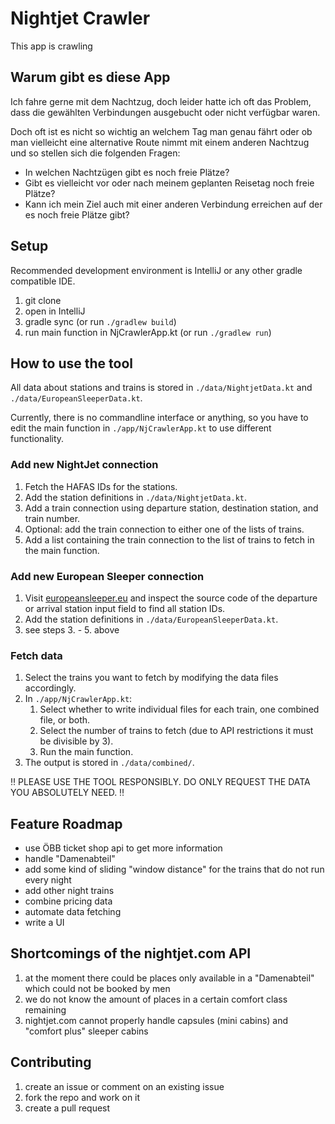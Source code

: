 # Nightjet Crawler

This app is crawling

## Warum gibt es diese App

Ich fahre gerne mit dem Nachtzug, doch leider hatte ich oft das Problem, dass die gewählten Verbindungen
ausgebucht oder nicht verfügbar waren.

Doch oft ist es nicht so wichtig an welchem Tag man genau fährt oder ob man vielleicht eine alternative
Route nimmt mit einem anderen Nachtzug und so stellen sich die folgenden Fragen:
- In welchen Nachtzügen gibt es noch freie Plätze?
- Gibt es vielleicht vor oder nach meinem geplanten Reisetag noch freie Plätze?
- Kann ich mein Ziel auch mit einer anderen Verbindung erreichen auf der es noch freie Plätze gibt?

## Setup 

Recommended development environment is IntelliJ or any other gradle compatible IDE.

1. git clone
2. open in IntelliJ
3. gradle sync (or run `./gradlew build`)
4. run main function in NjCrawlerApp.kt (or run `./gradlew run`)

## How to use the tool

All data about stations and trains is stored in `./data/NightjetData.kt` and `./data/EuropeanSleeperData.kt`.

Currently, there is no commandline interface or anything, so you have to edit the 
main function in `./app/NjCrawlerApp.kt` to use different functionality.

### Add new NightJet connection

1. Fetch the HAFAS IDs for the stations.
2. Add the station definitions in `./data/NightjetData.kt`.
3. Add a train connection using departure station, destination station, and train number.
4. Optional: add the train connection to either one of the lists of trains.
5. Add a list containing the train connection to the list of trains to fetch in the main function.

### Add new European Sleeper connection
1. Visit [europeansleeper.eu](https://www.europeansleeper.eu) and inspect the source code of the departure or arrival station input field to find all station IDs.
2. Add the station definitions in `./data/EuropeanSleeperData.kt`.
3. see steps 3. - 5. above

### Fetch data

1. Select the trains you want to fetch by modifying the data files accordingly.
2. In `./app/NjCrawlerApp.kt`:
   1. Select whether to write individual files for each train, one combined file, or both.
   2. Select the number of trains to fetch (due to API restrictions it must be divisible by 3).
   3. Run the main function.
3. The output is stored in `./data/combined/`.

‼ PLEASE USE THE TOOL RESPONSIBLY. DO ONLY REQUEST THE DATA YOU ABSOLUTELY NEED. ‼

## Feature Roadmap

- use ÖBB ticket shop api to get more information  
- handle "Damenabteil"  
- add some kind of sliding "window distance" for the trains that do not run every night
- add other night trains
- combine pricing data
- automate data fetching
- write a UI

## Shortcomings of the nightjet.com API

1. at the moment there could be places only available in a "Damenabteil" which could not be booked by men
2. we do not know the amount of places in a certain comfort class remaining
3. nightjet.com cannot properly handle capsules (mini cabins) and "comfort plus" sleeper cabins

## Contributing

1. create an issue or comment on an existing issue
2. fork the repo and work on it
3. create a pull request

